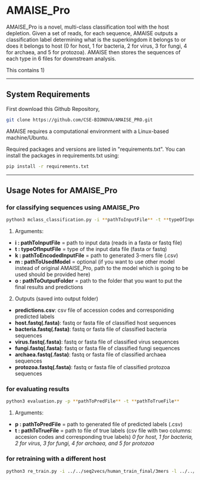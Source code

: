 # AMAISE_Pro

AMAISE_Pro is a novel, multi-class classification tool with the host depletion. Given a set of reads, for each sequence, AMAISE outputs a classification label determining what is the superkingdom it belongs to or does it belongs to host (0 for host, 1 for bacteria, 2 for virus, 3 for fungi, 4 for archaea, and 5 for protozoa). AMAISE then stores the sequences of each type in 6 files for downstream analysis.

This contains 
1) 

____________________________________________________________________________________________
## System Requirements

First download this Github Repository,

```sh
git clone https://github.com/CSE-BIONOVA/AMAISE_PRO.git
```

AMAISE requires a computational environment with a Linux-based machine/Ubuntu.

Required packages and versions are listed in "requirements.txt". You can install the packages in requirements.txt using:

```sh
pip install -r requirements.txt
```
____________________________________________________________________________________________
## Usage Notes for AMAISE_Pro

### for classifying sequences using AMAISE_Pro

```sh
python3 mclass_classification.py -i **pathToInputFile** -t **typeOfInputFile** -k **pathToEncodedInputFile** -m **pathToUsedModel\(optional\)** -o **pathToOutputFolder**
```
1) Arguments:

- **i : pathToInputFile** = path to input data (reads in a fasta or fastq file)
- **t : typeOfInputFile** = type of the input data file (fasta or fastq)
- **k : pathToEncodedInputFile** = path to generated 3-mers file (.csv)
- **m : pathToUsedModel** = optional (if you want to use other model instead of original AMAISE_Pro, path to the model which is going to be used should be provided here)
- **o : pathToOutputFolder** = path to the folder that you want to put the final results and predictions

2) Outputs (saved into output folder)

- **predictions.csv**: csv file of accession codes and corresponiding predicted labels
- **host.fastq(.fasta)**: fastq or fasta file of classified host sequences
- **bacteria.fastq(.fasta)**: fastq or fasta file of classified bacteria sequences
- **virus.fastq(.fasta)**: fastq or fasta file of classified virus sequences
- **fungi.fastq(.fasta)**: fastq or fasta file of classified fungi sequences
- **archaea.fastq(.fasta)**: fastq or fasta file of classified archaea sequences
- **protozoa.fastq(.fasta)**: fastq or fasta file of classified protozoa sequences

### for evaluating results

```sh
python3 evaluation.py -p **pathToPredFile** -t **pathToTrueFile**
```
1) Arguments:

- **p : pathToPredFile** = path to generated file of predicted labels (.csv)
- **t : pathToTrueFile** = path to file of true labels (csv file with two columns: accesion codes and corresponding true labels) 
*0 for host, 1 for bacteria, 2 for virus, 3 for fungi, 4 for archaea, and 5 for protozoa*

### for retraining with a different host

```sh
python3 re_train.py -i ../../seq2vecs/human_train_final/3mers -l ../../../shared/human/train/human_train_final_labels.csv -m ../../final_results/models/final_human/amaisepro_3mers_b256_e300_lr0.001 -p **pathTo** -o ../../final_results/logs/amaisepro_seq2vecs_3mers_b256_e300_lr0.001 -b 256 -e 300 -lr 0.001
 ```   

